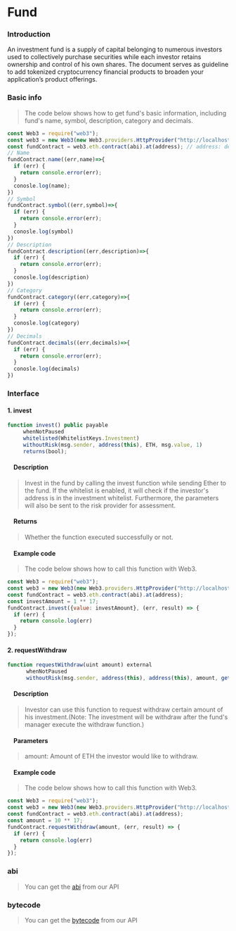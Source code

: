 # Fund

### Introduction
An investment fund is a supply of capital belonging to numerous investors used to collectively purchase securities while each investor retains ownership and control of his own shares. The document serves as guideline to add tokenized cryptocurrency financial products to broaden your application’s product offerings.

### Basic info
> The code below shows how to get fund's basic information, including fund's name, symbol, description, category and decimals.

```javascript
const Web3 = require("web3");
const web3 = new Web3(new Web3.providers.HttpProvider("http://localhost:8545"));
const fundContract = web3.eth.contract(abi).at(address); // address: deployed fund contract address
// Name
fundContract.name((err,name)=>{
  if (err) {
    return console.error(err);
  }
  conosle.log(name);
})
// Symbol
fundContract.symbol((err,symbol)=>{
  if (err) {
    return console.error(err);
  }
  conosle.log(symbol)
})
// Description
fundContract.description((err,description)=>{
  if (err) {
    return console.error(err);
  }
  conosle.log(description)
})
// Category
fundContract.category((err,category)=>{
  if (err) {
    return console.error(err);
  }
  conosle.log(category)
})
// Decimals
fundContract.decimals((err,decimals)=>{
  if (err) {
    return console.error(err);
  }
  conosle.log(decimals)
})
```

### Interface

#### 1. invest

```javascript
function invest() public payable
     whenNotPaused
     whitelisted(WhitelistKeys.Investment)
     withoutRisk(msg.sender, address(this), ETH, msg.value, 1)
     returns(bool);
```

#### &emsp;Description
> Invest in the fund by calling the invest function while sending Ether to the fund. If the whitelist is enabled, it will check if the investor's address is in the investment whitelist. Furthermore, the parameters will also be sent to the risk provider for assessment.
#### &emsp;Returns
> Whether the function executed successfully or not.

#### &emsp;Example code
> The code below shows how to call this function with Web3.

```javascript
const Web3 = require("web3");
const web3 = new Web3(new Web3.providers.HttpProvider("http://localhost:8545"));
const fundContract = web3.eth.contract(abi).at(address);
const investAmount = 1 ** 17;
fundContract.invest({value: investAmount}, (err, result) => {
  if (err) {
    return console.log(err)
  }
});
```

#### 2. requestWithdraw

```javascript
function requestWithdraw(uint amount) external
      whenNotPaused
      withoutRisk(msg.sender, address(this), address(this), amount, getPrice());
```

#### &emsp;Description
> Investor can use this function to request withdraw certain amount of his investment.(Note: The investment will be withdraw after the fund's manager execute the withdraw function.)

#### &emsp;Parameters
> amount: Amount of ETH the investor would like to withdraw.

#### &emsp;Example code
> The code below shows how to call this function with Web3.

```javascript
const Web3 = require("web3");
const web3 = new Web3(new Web3.providers.HttpProvider("http://localhost:8545"));
const fundContract = web3.eth.contract(abi).at(address);
const amount = 10 ** 17;
fundContract.requestWithdraw(amount, (err, result) => {
  if (err) {
    return console.log(err)
  }
});
```

### abi
> You can get the [abi](http://www.olympus.io/olympusProtocols/fund/abi) from our API

### bytecode
> You can get the [bytecode](http://www.olympus.io/olympusProtocols/fund/bytecode) from our API
